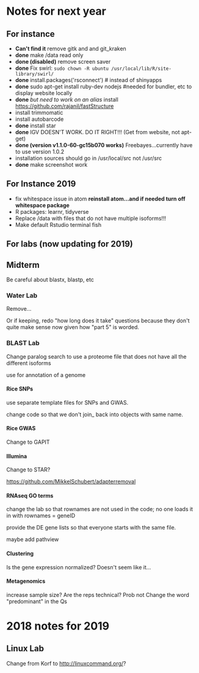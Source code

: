 # Notes for next year

## For instance
* **Can't find it** remove gitk and and git_kraken
* **done** make /data read only
* **done (disabled)** remove screen saver
* **done** Fix swirl: `sudo chown -R ubuntu /usr/local/lib/R/site-library/swirl/`
* **done** install.packages('rsconnect') # instead of shinyapps
* **done** sudo apt-get install ruby-dev nodejs #needed for bundler, etc to display website locally
* **done** _but need to work on an alias_ install https://github.com/rajanil/fastStructure
* install trimmomatic
* install autobarcode
* **done** install star
* **done** IGV DOESN'T WORK.  DO IT RIGHT!!! (Get from website, not apt-get)
* **done (version v1.1.0-60-gc15b070 works)** Freebayes...currently have to use version 1.0.2
* installation sources should go in /usr/local/src not /usr/src
* **done** make screenshot work

## For Instance 2019

* fix whitespace issue in atom **reinstall atom...and if needed turn off whitespace package**
* R packages: learnr, tidyverse
* Replace /data with files that do not have multiple isoforms!!!
* Make default Rstudio terminal fish


## For labs (now updating for 2019)

## Midterm

Be careful about blastx, blastp, etc

### Water Lab

Remove...

Or if keeping, redo "how long does it take" questions because they don't quite make sense now given how "part 5" is worded.


### BLAST Lab

Change paralog search to use a proteome file that does not have all the different isoforms

use for annotation of a genome

#### Rice SNPs

use separate template files for SNPs and GWAS.

change code so that we don't join_ back into objects with same name.

#### Rice GWAS

Change to GAPIT

#### Illumina

Change to STAR?

https://github.com/MikkelSchubert/adapterremoval

#### RNAseq GO terms

change the lab so that rownames are not used in the code; no one loads it in with rownames = geneID

provide the DE gene lists so that everyone starts with the same file.

maybe add pathview

#### Clustering

Is the gene expression normalized?  Doesn't seem like it...

#### Metagenomics

increase sample size?
Are the reps technical?  Prob not
Change the word "predominant" in the Qs


# 2018 notes for 2019

## Linux Lab

Change from Korf to http://linuxcommand.org/?
